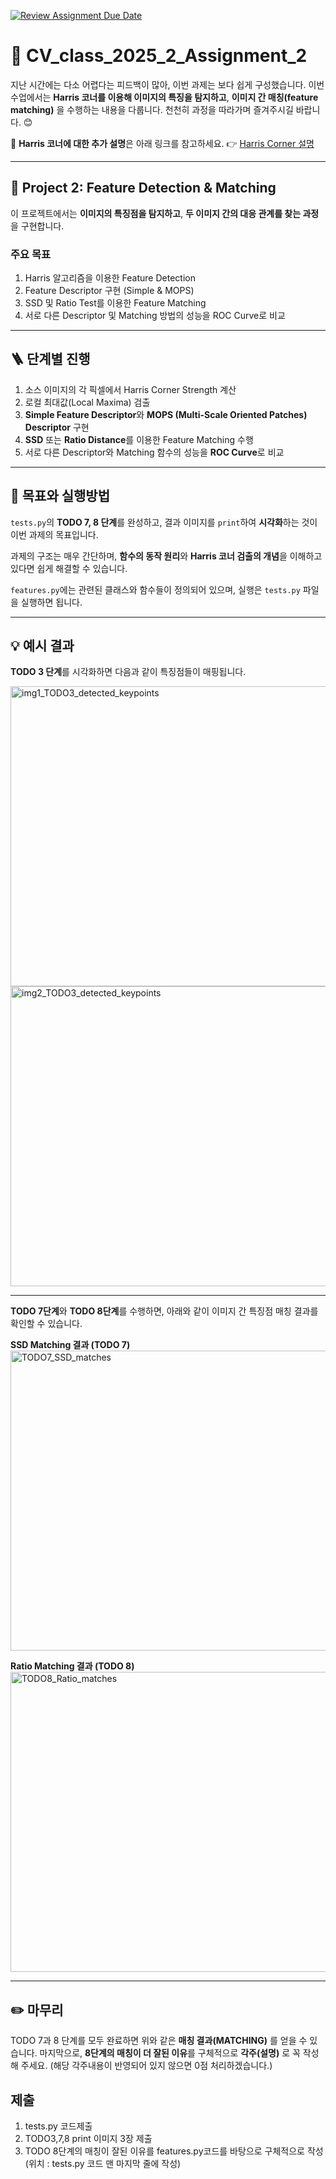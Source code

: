 [![Review Assignment Due Date](https://classroom.github.com/assets/deadline-readme-button-22041afd0340ce965d47ae6ef1cefeee28c7c493a6346c4f15d667ab976d596c.svg)](https://classroom.github.com/a/MQ1nsMrd)
# 📘 CV_class_2025_2_Assignment_2

지난 시간에는 다소 어렵다는 피드백이 많아, 이번 과제는 보다 쉽게 구성했습니다.
이번 수업에서는 **Harris 코너를 이용해 이미지의 특징을 탐지하고**, **이미지 간 매칭(feature matching)** 을 수행하는 내용을 다룹니다.
천천히 과정을 따라가며 즐겨주시길 바랍니다. 😊

📖 **Harris 코너에 대한 추가 설명**은 아래 링크를 참고하세요.
👉 [Harris Corner 설명](https://songminkee.github.io/studyblog/computer%20vision/2020/06/22/harris.html)

---

## 🧩 Project 2: Feature Detection & Matching

이 프로젝트에서는 **이미지의 특징점을 탐지하고**, **두 이미지 간의 대응 관계를 찾는 과정**을 구현합니다.

### 주요 목표

1. Harris 알고리즘을 이용한 Feature Detection
2. Feature Descriptor 구현 (Simple & MOPS)
3. SSD 및 Ratio Test를 이용한 Feature Matching
4. 서로 다른 Descriptor 및 Matching 방법의 성능을 ROC Curve로 비교

---

## 🪜 단계별 진행

1. 소스 이미지의 각 픽셀에서 Harris Corner Strength 계산
2. 로컬 최대값(Local Maxima) 검출
3. **Simple Feature Descriptor**와 **MOPS (Multi-Scale Oriented Patches) Descriptor** 구현
4. **SSD** 또는 **Ratio Distance**를 이용한 Feature Matching 수행
5. 서로 다른 Descriptor와 Matching 함수의 성능을 **ROC Curve**로 비교

---

## 🧠 목표와 실행방법

`tests.py`의 **TODO 7, 8 단계**를 완성하고,
결과 이미지를 `print`하여 **시각화**하는 것이 이번 과제의 목표입니다.

과제의 구조는 매우 간단하며,
**함수의 동작 원리**와 **Harris 코너 검출의 개념**을 이해하고 있다면 쉽게 해결할 수 있습니다.

`features.py`에는 관련된 클래스와 함수들이 정의되어 있으며,
실행은 `tests.py` 파일을 실행하면 됩니다.

---

## 💡 예시 결과

**TODO 3 단계**를 시각화하면 다음과 같이 특징점들이 매핑됩니다.

<img width="640" height="480" alt="img1_TODO3_detected_keypoints" src="https://github.com/user-attachments/assets/1362b9d7-3ee1-463d-b406-613dcd9b0f92" /> 

<img width="640" height="480" alt="img2_TODO3_detected_keypoints" src="https://github.com/user-attachments/assets/25445431-5b8d-4085-bad3-0fdf9554ee3a" />  

---

**TODO 7단계**와 **TODO 8단계**를 수행하면, 아래와 같이 이미지 간 특징점 매칭 결과를 확인할 수 있습니다.

**SSD Matching 결과 (TODO 7)** <img width="1280" height="480" alt="TODO7_SSD_matches" src="https://github.com/user-attachments/assets/8e475728-20eb-4b77-8f1e-c6c8f3a5c350" />

**Ratio Matching 결과 (TODO 8)** <img width="1280" height="480" alt="TODO8_Ratio_matches" src="https://github.com/user-attachments/assets/513fec09-68e3-425f-a1f4-167bb9210c10" />

---

## ✏️ 마무리

TODO 7과 8 단계를 모두 완료하면 위와 같은 **매칭 결과(MATCHING)** 를 얻을 수 있습니다. 
마지막으로, **8단계의 매칭이 더 잘된 이유**를 구체적으로 **각주(설명)** 로 꼭 작성해 주세요. (해당 각주내용이 반영되어 있지 않으면 0점 처리하겠습니다.)

## 제출

1. tests.py 코드제출
2. TODO3,7,8 print 이미지 3장 제출
3. TODO 8단계의 매칭이 잘된 이유를 features.py코드를 바탕으로 구체적으로 작성(위치 : tests.py 코드  맨 마지막 줄에 작성)
